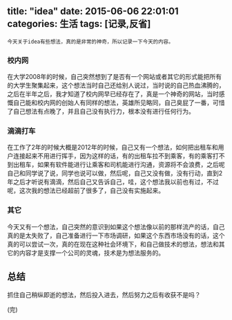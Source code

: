 title: "idea"
date: 2015-06-06 22:01:01
categories: 生活
tags: [记录,反省]
---
    今天关于idea有些想法，真的是非常的神奇，所以记录一下今天的内容。

### 校内网
在大学2008年的时候，自己突然想到了是否有一个网站或者其它的形式能把所有的大学生聚集起来，这个想法当时自己还给别人说过，当时说的自己热血沸腾的，之后在半年之后，我才知道了校内网早已经存在了，真是一个神奇的网站，当时感慨自己能和校内网的创始人有同样的想法，英雄所见略同，自己臭屁了一番，可惜了自己想法有点晚了，并且自己没有执行力，根本没有进行任何行为。

### 滴滴打车
在工作了2年的时候大概是2012年的时候，自己又有一个想法，如何把出租车和用户连接起来不用进行挥手，因为这样的话，有的出租车拉不到乘客，有的乘客打不到出租车，如果有软件能进行让乘客和司机能进行沟通，资源将不会浪费，之后呢自己和同学说了说，同学也说可以做，然后呢，自己又没有做，没有行动，直到2年之后才听说有滴滴，然后自己又告诉自己，哇，这个想法我以前也有过，不过呢，这次我的想法已经超前了很多了，自己没有实施起来。

### 其它
今天又有一个想法，自己突然的意识到如果这个想法像以前的那样流产的话，自己真的是太失败了，自己准备进行一下市场调研，如果这个东西市场没有的话，这个真的可以尝试一次，真的在现在这种社会环境下，和自己做技术的想法，想法和其它的内容才是支撑一个公司的灵魂，技术是为想法服务的。


## 总结
抓住自己稍纵即逝的想法，然后投入进去，然后努力之后有收获不是吗？

(完)
